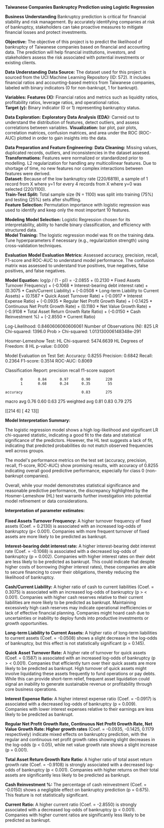 **Taiwanese Companies Bankruptcy Prediction using Logistic Regression**

**Business Understanding**
Bankruptcy prediction is critical for financial stability and risk management. By accurately identifying companies at risk of bankruptcy, stakeholders can take proactive measures to mitigate financial losses and protect investments.

**Objective:**
The objective of this project is to predict the likelihood of bankruptcy of Taiwanese companies based on financial and accounting data. The prediction will help financial institutions, investors, and stakeholders assess the risk associated with potential investments or existing clients.


**Data Understanding**
**Data Source:**
The dataset used for this project is sourced from the UCI Machine Learning Repository (ID: 572). It includes financial ratios and accounting-based metrics from Taiwanese companies, labeled with binary indicators (0 for non-bankrupt, 1 for bankrupt).

**Variables:**
**Features (X):** Financial ratios and metrics such as liquidity ratios, profitability ratios, leverage ratios, and operational ratios.<br>
**Target (y):** Binary indicator (0 or 1) representing bankruptcy status.

**Data Exploration:**
**Exploratory Data Analysis (EDA):** Carreid out to understand the distribution of features, detect outliers, and assess correlations between variables.
**Visualization:** bar plot, pair plots, correlation matrices, confusion matrices, and area under the ROC (ROC-AUC) plotted in order to gain insights into the data.

**Data Preparation and Feature Engineering:**
**Data Cleaning:** Missing values, duplicated records, outliers, and inconsistencies in the dataset assesed.<br>
**Transformations:** Features were normalized or standardized prior to modelling. L2 regularization for handling any multicollinear features. Due to shortage of time, no new features nor complex interactions between features were derived.<br>
**Dataset:** Because of the low bankruptcy rate (220/6819), a sample of 1 record from X where y=1 for every 4 records from X where y=0 was selected (220/1100).<br>
**Train-Test Split:** Total sample size (N = 1100) was split into training (75%) and testing (25%) sets after shuffling.<br>
**Feature Selection:** Permutation importance with logistic regression was used to identify and keep only the most important 10 features.

**Modeling**
**Model Selection:** Logistic Regression chosen for its interpretability, ability to handle binary classification, and efficiency with structured data.<br>
**Model Training:** The logistic regression model was fit on the training data.
Tune hyperparameters if necessary (e.g., regularization strength) using cross-validation techniques.

**Evaluation**
**Model Evaluation Metrics:** Assessed accuracy, precision, recall, F1-score and ROC-AUC to understand model performance. The confusion matrix was assessed to understand true positives, true negatives, false positives, and false negatives.


**Model Equation:**
 log(p / (1 - p)) = -2.0855 + (0.2130 *  Fixed Assets Turnover Frequency) + (-0.1068 *  Interest-bearing debt interest rate) + (0.3075 *  Cash/Current Liability) + (-0.0508 *  Long-term Liability to Current Assets) + (0.1587 *  Quick Asset Turnover Rate) + (-0.0917 *  Interest Expense Ratio) + (-0.0935 *  Regular Net Profit Growth Rate) + (-0.1425 *  Continuous Net Profit Growth Rate) + (0.1180 *  Net Value Growth Rate) + (-0.9108 *  Total Asset Return Growth Rate Ratio) + (-0.0150 *  Cash Reinvestment %) + (-2.8550 *  Current Ratio)

Log-Likelihood: 0.8460606060606061
Number of Observations (N): 825
LR Chi-squared: 1396.0
Prob > Chi-squared: 1.013130006148348e-291

Hosmer-Lemeshow Test:
HL Chi-squared: 5474.6639
HL Degrees of Freedom: 8
HL p-value: 0.0000

Model Evaluation on Test Set:
Accuracy: 0.8255
Precision: 0.6842
Recall: 0.2364
F1-score: 0.3514
ROC-AUC: 0.8069

Classification Report:
              precision    recall  f1-score   support

           0       0.84      0.97      0.90       220
           1       0.68      0.24      0.35        55

    accuracy                           0.83       275
   macro avg       0.76      0.60      0.63       275
weighted avg       0.81      0.83      0.79       275

[[214   6]
[ 42  13]]

**Model Interpretation Summary:**<br>

The logistic regression model shows a high log-likelihood and significant LR chi-squared statistic, indicating a good fit to the data and statistical significance of the predictors. However, the HL test suggests a lack of fit, indicating that predicted probabilities do not match observed frequencies well across groups.

The model's performance metrics on the test set (accuracy, precision, recall, f1-score, ROC-AUC) show promising results, with accuracy of 0.8255 indicating overall good predictive performance, especially for class 0 (non-bankrupt companies).

Overall, while your model demonstrates statistical significance and reasonable predictive performance, the discrepancy highlighted by the Hosmer-Lemeshow (HL) test warrants further investigation into potential model refinement or data considerations.

**Interpretation of parameter estimates:**<br> <br>
**Fixed Assets Turnover Frequency:** A higher turnover frequency of fixed assets (Coef. = 0.2130) is associated with an increased log-odds of bankruptcy (p< 0.001). Companies with more frequent turnover of fixed assets are more likely to be predicted as bankrupt.

**Interest-bearing debt interest rate:** A higher interest-bearing debt interest rate (Coef. = -0.1068) is associated with a decreased log-odds of bankruptcy (p = 0.002). Companies with higher interest rates on their debt are less likely to be predicted as bankrupt. This could indicate that despite higher costs of borrowing (higher interest rates), these companies are able to secure financing to cover their obligations, thereby reducing the likelihood of bankruptcy.

**Cash/Current Liability:** A higher ratio of cash to current liabilities (Coef. = 0.3075) is associated with an increased log-odds of bankruptcy (p > < 0.001). Companies with higher cash reserves relative to their current liabilities are more likely to be predicted as bankrupt. Maintaining excessively high cash reserves may indicate operational inefficiencies or lack of effective financial planning. Companies might hoard cash due to uncertainties or inability to deploy funds into productive investments or growth opportunities.

**Long-term Liability to Current Assets:** A higher ratio of long-term liabilities to current assets (Coef. = -0.0508) shows a slight decrease in the log-odds of bankruptcy, but this effect is not statistically significant (p = 0.145).

**Quick Asset Turnover Rate:** A higher rate of turnover for quick assets (Coef. = 0.1587) is associated with an increased log-odds of bankruptcy (p > < 0.001). Companies that efficiently turn over their quick assets are more likely to be predicted as bankrupt. High turnover of quick assets might involve liquidating these assets frequently to fund operations or pay debts. While this can provide short-term relief, frequent asset liquidation could signal an inability to generate sustainable revenue or profitability through core business operations.

**Interest Expense Ratio:** A higher interest expense ratio (Coef. = -0.0917) is associated with a decreased log-odds of bankruptcy (p = 0.009). Companies with lower interest expenses relative to their earnings are less likely to be predicted as bankrupt.

**Regular Net Profit Growth Rate, Continuous Net Profit Growth Rate, Net Value Growth Rate: Higher growth rates** (Coef. = -0.0935, -0.1425, 0.1179 respectively) indicate mixed effects on bankruptcy prediction, with the regular and continuous net profit growth rates showing slight decreases in the log-odds (p < 0.05), while net value growth rate shows a slight increase (p = 0.001).

**Total Asset Return Growth Rate Ratio:** A higher ratio of total asset return growth rate (Coef. = -0.9108) is strongly associated with a decreased log-odds of bankruptcy (p < 0.001). Companies with higher returns on their total assets are significantly less likely to be predicted as bankrupt.

**Cash Reinvestment %:** The percentage of cash reinvestment (Coef. = -0.0150) shows a negligible effect on bankruptcy prediction (p = 0.675). This feature is not statistically significant.

**Current Ratio:** A higher current ratio (Coef. = -2.8550) is strongly associated with a decreased log-odds of bankruptcy (p < 0.001). Companies with higher current ratios are significantly less likely to be predicted as bankrupt.
